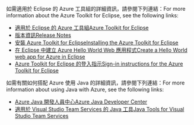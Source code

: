 <span data-ttu-id="f3931-101">如需適用於 Eclipse 的 Azure 工具組的詳細資訊，請參閱下列連結：</span><span class="sxs-lookup"><span data-stu-id="f3931-101">For more information about the Azure Toolkit for Eclipse, see the following links:</span></span> 

* [<span data-ttu-id="f3931-102">適用於 Eclipse 的 Azure 工具組</span><span class="sxs-lookup"><span data-stu-id="f3931-102">Azure Toolkit for Eclipse</span></span>](../eclipse/azure-toolkit-for-eclipse.md) 
* [<span data-ttu-id="f3931-103">版本資訊</span><span class="sxs-lookup"><span data-stu-id="f3931-103">Release Notes</span></span>](https://github.com/Microsoft/azure-tools-for-java/releases) 
* [<span data-ttu-id="f3931-104">安裝 Azure Toolkit for Eclipse</span><span class="sxs-lookup"><span data-stu-id="f3931-104">Installing the Azure Toolkit for Eclipse</span></span>](../eclipse/azure-toolkit-for-eclipse-installation.md) 
* [<span data-ttu-id="f3931-105">在 Eclipse 中建立 Azure Hello World Web 應用程式</span><span class="sxs-lookup"><span data-stu-id="f3931-105">Create a Hello World web app for Azure in Eclipse</span></span>](../eclipse/azure-toolkit-for-eclipse-create-hello-world-web-app.md) 
* [<span data-ttu-id="f3931-106">Azure Toolkit for Eclipse 的登入指示</span><span class="sxs-lookup"><span data-stu-id="f3931-106">Sign-in instructions for the Azure Toolkit for Eclipse</span></span>](../eclipse/azure-toolkit-for-eclipse-sign-in-instructions.md) 

<span data-ttu-id="f3931-107">如需有關如何搭配 Azure 使用 Java 的詳細資訊，請參閱下列連結：</span><span class="sxs-lookup"><span data-stu-id="f3931-107">For more information about using Java with Azure, see the following links:</span></span> 

* [<span data-ttu-id="f3931-108">Azure Java 開發人員中心</span><span class="sxs-lookup"><span data-stu-id="f3931-108">Azure Java Developer Center</span></span>](https://azure.microsoft.com/develop/java/) 
* [<span data-ttu-id="f3931-109">適用於 Visual Studio Team Services 的 Java 工具</span><span class="sxs-lookup"><span data-stu-id="f3931-109">Java Tools for Visual Studio Team Services</span></span>](https://java.visualstudio.com/) 
<!-- TODO: Add URLs for Java in VSCode here --> 
